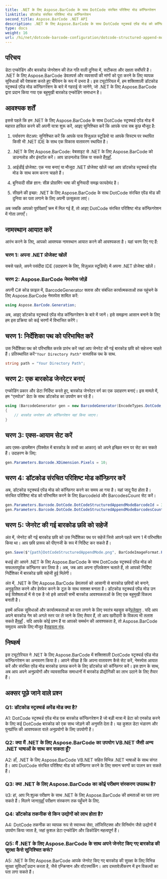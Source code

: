 ```yaml
---
title: .NET के लिए Aspose.BarCode के साथ DotCode संरचित परिशिष्ट मोड कॉन्फ़िगरेशन
linktitle: डॉटकोड संरचित परिशिष्ट मोड कॉन्फ़िगरेशन
second_title: Aspose.BarCode .NET API
description: .NET के लिए Aspose.BarCode के साथ DotCode स्ट्रक्चर्ड एपेंड मोड को कॉन्फ़िगर करना सीखें और कुशल बारकोड बनाएं।
type: docs
weight: 16
url: /hi/net/dotcode-barcode-configuration/dotcode-structured-append-mode-configuration/
---
```

## परिचय

डेटा एन्कोडिंग और बारकोड जेनरेशन की तेज़ गति वाली दुनिया में, सटीकता और दक्षता सर्वोपरि है। .NET के लिए Aspose.BarCode डेवलपर्स और व्यवसायों की मांगों को पूरा करने के लिए व्यापक सुविधाओं की पेशकश करते हुए चैंपियन के रूप में उभरा है। इस ट्यूटोरियल में, हम शक्तिशाली डॉटकोड स्ट्रक्चर्ड एपेंड मोड कॉन्फ़िगरेशन के बारे में गहराई से जानेंगे, जो .NET के लिए Aspose.BarCode द्वारा प्रदान किया गया एक बहुमुखी बारकोड एन्कोडिंग समाधान है।

## आवश्यक शर्तें

इससे पहले कि हम .NET के लिए Aspose.BarCode के साथ DotCode स्ट्रक्चर्ड एपेंड मोड में महारत हासिल करने की अपनी यात्रा शुरू करें, आइए सुनिश्चित करें कि आपके पास सब कुछ मौजूद है:

1. पर्यावरण सेटअप: सुनिश्चित करें कि आपके पास विजुअल स्टूडियो या आपके सिस्टम पर स्थापित किसी भी .NET IDE के साथ एक विकास वातावरण स्थापित है।

2.  .NET के लिए Aspose.BarCode: वेबसाइट से .NET के लिए Aspose.BarCode को डाउनलोड और इंस्टॉल करें। आप डाउनलोड लिंक पा सकते हैं[यहाँ](https://releases.aspose.com/barcode/net/).

3. आईडीई प्रोजेक्ट: एक नया बनाएं या मौजूदा .NET प्रोजेक्ट खोलें जहां आप डॉटकोड स्ट्रक्चर्ड एपेंड मोड के साथ काम करना चाहते हैं।

4. बुनियादी सी# ज्ञान: सी# प्रोग्रामिंग भाषा की बुनियादी समझ फायदेमंद है।

5. सीखने की इच्छा: .NET के लिए Aspose.BarCode के साथ DotCode संरचित एपेंड मोड की दुनिया का पता लगाने के लिए अपनी उत्सुकता लाएं।

अब जबकि आपको पूर्वापेक्षाएँ क्रम में मिल गई हैं, तो आइए DotCode संरचित परिशिष्ट मोड कॉन्फ़िगरेशन में गोता लगाएँ।

## नामस्थान आयात करें

आरंभ करने के लिए, आपको आवश्यक नामस्थान आयात करने की आवश्यकता है। यहां चरण दिए गए हैं:

### चरण 1: अपना .NET प्रोजेक्ट खोलें

सबसे पहले, अपने पसंदीदा IDE (उदाहरण के लिए, विज़ुअल स्टूडियो) में अपना .NET प्रोजेक्ट खोलें।

### चरण 2: Aspose.BarCode नेमस्पेस जोड़ें

अपनी C# कोड फ़ाइल में, BarcodeGenerator क्लास और संबंधित कार्यात्मकताओं तक पहुंचने के लिए Aspose.BarCode नेमस्पेस शामिल करें:

```csharp
using Aspose.BarCode.Generation;
```

अब, आइए डॉटकोड स्ट्रक्चर्ड एपेंड मोड कॉन्फ़िगरेशन के बारे में जानें। इसे समझना आसान बनाने के लिए हम इस प्रक्रिया को कई चरणों में विभाजित करेंगे।

## चरण 1: निर्देशिका पथ को परिभाषित करें

 उस निर्देशिका पथ को परिभाषित करके प्रारंभ करें जहां आप जेनरेट की गई बारकोड छवि को सहेजना चाहते हैं। प्रतिस्थापित करें`"Your Directory Path"` वास्तविक पथ के साथ.

```csharp
string path = "Your Directory Path";
```

## चरण 2: एक बारकोड जेनरेटर बनाएं

एन्कोडिंग प्रकार और डेटा निर्दिष्ट करते हुए, बारकोड जेनरेटर वर्ग का एक उदाहरण बनाएं। इस मामले में, हम "एस्पोज़" डेटा के साथ डॉटकोड का उपयोग कर रहे हैं।

```csharp
using (BarcodeGenerator gen = new BarcodeGenerator(EncodeTypes.DotCode, "Aspose"))
{
    // बारकोड जनरेशन और कॉन्फ़िगरेशन यहां किया जाएगा।
}
```

## चरण 3: एक्स-आयाम सेट करें

आप एक्स-डायमेंशन (पिक्सेल में बारकोड के तत्वों का आकार) को अपने इच्छित मान पर सेट कर सकते हैं। उदाहरण के लिए:

```csharp
gen.Parameters.Barcode.XDimension.Pixels = 10;
```

## चरण 4: डॉटकोड संरचित परिशिष्ट मोड कॉन्फ़िगर करें

अब, डॉटकोड स्ट्रक्चर्ड एपेंड मोड को कॉन्फ़िगर करने का समय आ गया है। यहां जादू पैदा होता है। संरचित परिशिष्ट मोड को परिभाषित करने के लिए BarcodeId और BarcodesCount सेट करें।

```csharp
gen.Parameters.Barcode.DotCode.DotCodeStructuredAppendModeBarcodeId = 3;
gen.Parameters.Barcode.DotCode.DotCodeStructuredAppendModeBarcodesCount = 5;
```

## चरण 5: जेनरेट की गई बारकोड छवि को सहेजें

अंत में, जेनरेट की गई बारकोड छवि को उस निर्देशिका पथ पर सहेजें जिसे आपने पहले चरण 1 में परिभाषित किया था। आप छवि प्रारूप को पीएनजी के रूप में निर्दिष्ट कर सकते हैं।

```csharp
gen.Save($"{path}DotCodeStructuredAppendMode.png", BarCodeImageFormat.Png);
```

बधाई हो! आपने .NET के लिए Aspose.BarCode के साथ DotCode स्ट्रक्चर्ड एपेंड मोड को सफलतापूर्वक कॉन्फ़िगर कर लिया है। अब, जब आप अपना एप्लिकेशन चलाते हैं, तो आपको निर्दिष्ट निर्देशिका में बारकोड छवि सहेजी हुई मिलेगी।

अंत में, .NET के लिए Aspose.BarCode डेवलपर्स को आसानी से बारकोड छवियों को बनाने, अनुकूलित करने और हेरफेर करने के टूल के साथ सशक्त बनाता है। डॉटकोड स्ट्रक्चर्ड एपेंड मोड उन कई विशेषताओं में से एक है जो इसे आपकी सभी बारकोड आवश्यकताओं के लिए एक बहुमुखी विकल्प बनाती है।

 इसमें अधिक सुविधाओं और कार्यात्मकताओं का पता लगाने के लिए स्वतंत्र महसूस करें[प्रलेखन](https://reference.aspose.com/barcode/net/) . यदि आप अपने बारकोड गेम को अगले स्तर पर ले जाने के लिए तैयार हैं, तो आप खरीदारी के विकल्प भी तलाश सकते हैं[यहाँ](https://purchase.aspose.com/buy) . यदि आपके कोई प्रश्न हैं या आपको समर्थन की आवश्यकता है, तो Aspose.BarCode समुदाय आपके लिए मौजूद है[सहयता मंच](https://forum.aspose.com/c/barcode/13).

## निष्कर्ष

इस ट्यूटोरियल ने .NET के लिए Aspose.BarCode में शक्तिशाली DotCode स्ट्रक्चर्ड एपेंड मोड कॉन्फ़िगरेशन का अनावरण किया है। आपने सीखा है कि अपना वातावरण कैसे सेट करें, नेमस्पेस आयात करें और संरचित एपेंड मोड बारकोड उत्पन्न करने के लिए डॉटकोड को कॉन्फ़िगर करें। इस ज्ञान के साथ, अब आप अपने अनुप्रयोगों और व्यावसायिक समाधानों में बारकोड प्रौद्योगिकी का लाभ उठाने के लिए तैयार हैं।

## अक्सर पूछे जाने वाले प्रश्न

### Q1: डॉटकोड स्ट्रक्चर्ड अपेंड मोड क्या है?

A1: DotCode स्ट्रक्चर्ड एपेंड मोड एक बारकोड कॉन्फ़िगरेशन है जो बड़ी मात्रा में डेटा को एनकोड करने के लिए कई DotCode बारकोड को एक साथ जोड़ने की अनुमति देता है। यह कुशल डेटा भंडारण और पुनर्प्राप्ति की आवश्यकता वाले अनुप्रयोगों के लिए उपयोगी है।

### Q2: क्या मैं .NET के लिए Aspose.BarCode का उपयोग VB.NET जैसी अन्य .NET भाषाओं के साथ कर सकता हूँ?

A2: हाँ, .NET के लिए Aspose.BarCode VB.NET सहित विभिन्न .NET भाषाओं के साथ संगत है। आप DotCode संरचित परिशिष्ट मोड को कॉन्फ़िगर करने के लिए समान चरणों का पालन कर सकते हैं।

### Q3: क्या .NET के लिए Aspose.BarCode का कोई परीक्षण संस्करण उपलब्ध है?

उ3: हां, आप नि:शुल्क परीक्षण के साथ .NET के लिए Aspose.BarCode की क्षमताओं का पता लगा सकते हैं। मिलने जाना[यहाँ](https://releases.aspose.com/) परीक्षण संस्करण तक पहुँचने के लिए.

### Q4: डॉटकोड तकनीक से किन उद्योगों को लाभ होता है?

A4: DotCode तकनीक का व्यापक रूप से स्वास्थ्य सेवा, लॉजिस्टिक्स और विनिर्माण जैसे उद्योगों में उपयोग किया जाता है, जहां कुशल डेटा एन्कोडिंग और डिकोडिंग महत्वपूर्ण हैं।

### Q5: मैं .NET के लिए Aspose.BarCode के साथ अपने जेनरेट किए गए बारकोड की सुरक्षा कैसे सुनिश्चित करूं?

A5: .NET के लिए Aspose.BarCode आपके जेनरेट किए गए बारकोड की सुरक्षा के लिए विभिन्न सुरक्षा सुविधाएँ प्रदान करता है, जैसे एन्क्रिप्शन और वॉटरमार्किंग। आप दस्तावेज़ीकरण में इन विकल्पों का पता लगा सकते हैं।